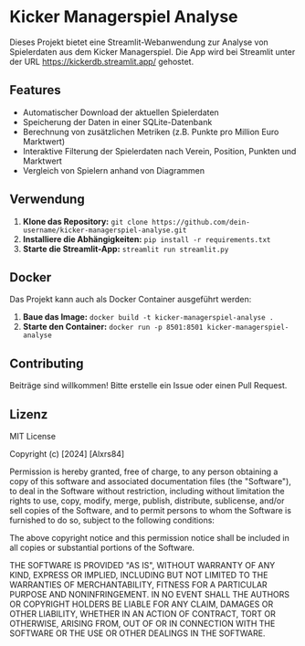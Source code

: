 # Kicker Managerspiel Analyse

Dieses Projekt bietet eine Streamlit-Webanwendung zur Analyse von Spielerdaten aus dem Kicker Managerspiel.
Die App wird bei Streamlit unter der URL https://kickerdb.streamlit.app/ gehostet.

## Features

* Automatischer Download der aktuellen Spielerdaten
* Speicherung der Daten in einer SQLite-Datenbank
* Berechnung von zusätzlichen Metriken (z.B. Punkte pro Million Euro Marktwert)
* Interaktive Filterung der Spielerdaten nach Verein, Position, Punkten und Marktwert
* Vergleich von Spielern anhand von Diagrammen

## Verwendung

1. **Klone das Repository:** `git clone https://github.com/dein-username/kicker-managerspiel-analyse.git`
2. **Installiere die Abhängigkeiten:** `pip install -r requirements.txt`
3. **Starte die Streamlit-App:** `streamlit run streamlit.py`

## Docker

Das Projekt kann auch als Docker Container ausgeführt werden:

1. **Baue das Image:** `docker build -t kicker-managerspiel-analyse .`
2. **Starte den Container:** `docker run -p 8501:8501 kicker-managerspiel-analyse`

## Contributing

Beiträge sind willkommen! Bitte erstelle ein Issue oder einen Pull Request.


## Lizenz

MIT License

Copyright (c) [2024] [Alxrs84]

Permission is hereby granted, free of charge, to any person obtaining a copy
of this software and associated documentation files (the "Software"), to deal
in the Software without restriction, including without limitation the rights
to use, copy, modify, merge, publish, distribute, sublicense, and/or sell
copies of the Software, and to permit persons to whom the Software is
furnished to do so, subject to the following conditions:

The above copyright notice and this permission notice shall be included in all
copies or substantial portions of the Software.

THE SOFTWARE IS PROVIDED "AS IS", WITHOUT WARRANTY OF ANY KIND, EXPRESS OR
IMPLIED, INCLUDING BUT NOT LIMITED TO THE WARRANTIES OF MERCHANTABILITY,
FITNESS FOR A PARTICULAR PURPOSE AND NONINFRINGEMENT. IN NO EVENT SHALL THE
AUTHORS OR COPYRIGHT HOLDERS BE LIABLE FOR ANY CLAIM, DAMAGES OR OTHER
LIABILITY, WHETHER IN AN ACTION OF CONTRACT, TORT OR OTHERWISE, ARISING FROM,
OUT OF OR IN CONNECTION WITH THE SOFTWARE OR THE USE OR OTHER DEALINGS IN THE
SOFTWARE.